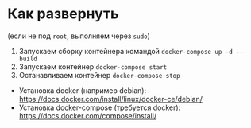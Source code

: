 Как развернуть
==============

(если не под `root`, выполняем через `sudo`)
1. Запускаем сборку контейнера командой `docker-compose up -d --build`
2. Запускаем контейнер `docker-compose start`
3. Останавливаем контейнер `docker-compose stop`

- Установка docker (например debian): https://docs.docker.com/install/linux/docker-ce/debian/
- Установка docker-compose (требуется docker): https://docs.docker.com/compose/install/